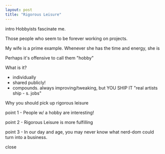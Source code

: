 ```yaml
---
layout: post
title: "Rigorous Leisure"
---
```

intro
Hobbyists fascinate me.

Those people who seem to be forever working on projects.

My wife is a prime example. Whenever she has the time and energy, she is

Perhaps it's offensive to call them "hobby"

What is it?
* individually
* shared publicly!
* compounds. always improving/tweaking, but YOU SHIP IT "real artists ship - s. jobs"

Why you should pick up rigorous leisure

point 1 - People w/ a hobby are interesting!

point 2 - Rigorous Leisure is more fulfilling

point 3 - In our day and age, you may never know what nerd-dom could turn into a business.

close
